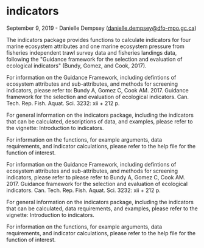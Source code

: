 # indicators

September 9, 2019 - Danielle Dempsey (danielle.dempsey@dfo-mpo.gc.ca)

The indicators package provides functions to calculate indicators for four marine ecosystem attributes and one marine ecosystem pressure from fisheries independent trawl survey data and fisheries landings data, following the "Guidance framework for the selection and evaluation of ecological indicators" (Bundy, Gomez, and Cook, 2017). 

For information on the Guidance Framework, including defintions of ecosystem attributes and sub-attributes, and methods for screening indicators, please refer to: Bundy A, Gomez C, Cook AM. 2017. Guidance framework for the selection and evaluation of ecological indicators. Can. Tech. Rep. Fish. Aquat. Sci. 3232: xii + 212 p.

For general information on the indicators package, including the indicators that can be calculated, descriptions of data, and examples, please refer to the vignette: Introduction to indicators.

For information on the functions, for example arguments, data requirements, and indicator calculations, please refer to the help file for the function of interest.

For information on the Guidance Framework, including defintions of ecosystem attributes and sub-attributes, and methods for screening indicators, please refer to please refer to Bundy A, Gomez C, Cook AM. 2017. Guidance framework for the selection and evaluation of ecological indicators. Can. Tech. Rep. Fish. Aquat. Sci. 3232: xii + 212 p.

For general information on the indicators package, including the indicators that can be calculated, data requirements, and examples, please refer to the vignette: Introduction to indicators.

For information on the functions, for example arguments, data requirements, and indicator calculations, please refer to the help file for the function of interest.

